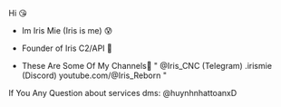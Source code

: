 Hi 😘

- Im Iris Mie (Iris is me) 😰

- Founder of Iris C2/API 💎

- These Are Some Of My Channels🔔
" @Iris_CNC (Telegram)
 .irismie (Discord)
 youtube.com/@Iris_Reborn "

If You Any Question about services dms:
@huynhnhattoanxD
<!---
IrisCNC/IrisCNC is a ✨ special ✨ repository because its `README.md` (this file) appears on your GitHub profile.
You can click the Preview link to take a look at your changes.
--->
